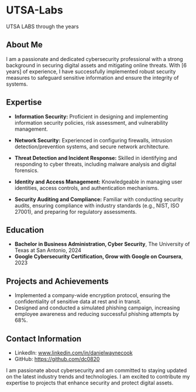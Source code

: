 # UTSA-Labs
UTSA LABS through the years

## About Me

I am a passionate and dedicated cybersecurity professional with a strong background in securing digital assets and mitigating online threats. With [6 years] of experience, I have successfully implemented robust security measures to safeguard sensitive information and ensure the integrity of systems.

## Expertise

- **Information Security:** Proficient in designing and implementing information security policies, risk assessment, and vulnerability management.

- **Network Security:** Experienced in configuring firewalls, intrusion detection/prevention systems, and secure network architecture.

- **Threat Detection and Incident Response:** Skilled in identifying and responding to cyber threats, including malware analysis and digital forensics.

- **Identity and Access Management:** Knowledgeable in managing user identities, access controls, and authentication mechanisms.

- **Security Auditing and Compliance:** Familiar with conducting security audits, ensuring compliance with industry standards (e.g., NIST, ISO 27001), and preparing for regulatory assessments.

## Education

- **Bachelor in Business Administration, Cyber Security**, The University of Texas at San Antonio, 2024
- **Google Cybersecurity Certification, Grow with Google on Coursera**, 2023

## Projects and Achievements

- Implemented a company-wide encryption protocol, ensuring the confidentiality of sensitive data at rest and in transit.
- Designed and conducted a simulated phishing campaign, increasing employee awareness and reducing successful phishing attempts by 68%.

## Contact Information
- LinkedIn: www.linkedin.com/in/danielwaynecook
- GitHub: https://github.com/dc0820


I am passionate about cybersecurity and am committed to staying updated on the latest industry trends and technologies. I am excited to contribute my expertise to projects that enhance security and protect digital assets.

